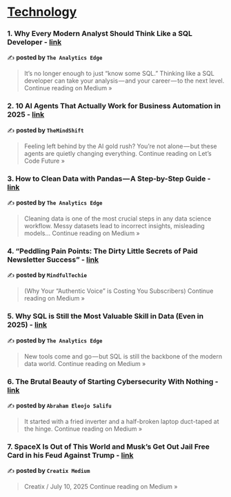 
<h1><a href=https://medium.com/tag/technology/recommended target="_blank" rel="noopener noreferrer">Technology</a></h1>
<h3>1. Why Every Modern Analyst Should Think Like a SQL Developer - <a href="https://theanalyticsedge.medium.com/why-every-modern-analyst-should-think-like-a-sql-developer-992d43f8b79e?source=rss------technology-5" target="_blank" rel="noopener noreferrer">link</a></h3>

✍️ **posted by `The Analytics Edge`**

<blockquote>It’s no longer enough to just “know some SQL.” Thinking like a SQL developer can take your analysis — and your career — to the next level.
Continue reading on Medium »</blockquote>

<h3>2. 10 AI Agents That Actually Work for Business Automation in 2025 - <a href="https://medium.com/lets-code-future/10-ai-agents-that-actually-work-for-business-automation-in-2025-600e7755f876?source=rss------technology-5" target="_blank" rel="noopener noreferrer">link</a></h3>

✍️ **posted by `TheMindShift`**

<blockquote>Feeling left behind by the AI gold rush? You’re not alone — but these agents are quietly changing everything.
Continue reading on Let’s Code Future »</blockquote>

<h3>3. How to Clean Data with Pandas — A Step-by-Step Guide - <a href="https://theanalyticsedge.medium.com/how-to-clean-data-with-pandas-a-step-by-step-guide-214c74359a74?source=rss------technology-5" target="_blank" rel="noopener noreferrer">link</a></h3>

✍️ **posted by `The Analytics Edge`**

<blockquote>Cleaning data is one of the most crucial steps in any data science workflow. Messy datasets lead to incorrect insights, misleading models…
Continue reading on Medium »</blockquote>

<h3>4. “Peddling Pain Points: The Dirty Little Secrets of Paid Newsletter Success” - <a href="https://medium.com/@aicoders/peddling-pain-points-the-dirty-little-secrets-of-paid-newsletter-success-06818acfcaef?source=rss------technology-5" target="_blank" rel="noopener noreferrer">link</a></h3>

✍️ **posted by `MindfulTechie`**

<blockquote>(Why Your “Authentic Voice” is Costing You Subscribers)
Continue reading on Medium »</blockquote>

<h3>5. Why SQL is Still the Most Valuable Skill in Data (Even in 2025) - <a href="https://theanalyticsedge.medium.com/why-sql-is-still-the-most-valuable-skill-in-data-even-in-2025-86aa1b4282cf?source=rss------technology-5" target="_blank" rel="noopener noreferrer">link</a></h3>

✍️ **posted by `The Analytics Edge`**

<blockquote>New tools come and go — but SQL is still the backbone of the modern data world.
Continue reading on Medium »</blockquote>

<h3>6. The Brutal Beauty of Starting Cybersecurity With Nothing - <a href="https://medium.com/@abrahamhyacinth3/the-brutal-beauty-of-starting-cybersecurity-with-nothing-48b845458148?source=rss------technology-5" target="_blank" rel="noopener noreferrer">link</a></h3>

✍️ **posted by `Abraham Eleojo Salifu`**

<blockquote>It started with a fried inverter and a half-broken laptop duct-taped at the hinge.
Continue reading on Medium »</blockquote>

<h3>7. SpaceX Is Out of This World and Musk’s Get Out Jail Free Card in his Feud Against Trump - <a href="https://medium.com/@creatix/spacex-is-out-of-this-world-and-musks-get-out-jail-free-card-in-his-feud-against-trump-d459215b747b?source=rss------technology-5" target="_blank" rel="noopener noreferrer">link</a></h3>

✍️ **posted by `Creatix Medium`**

<blockquote>Creatix / July 10, 2025
Continue reading on Medium »</blockquote>

